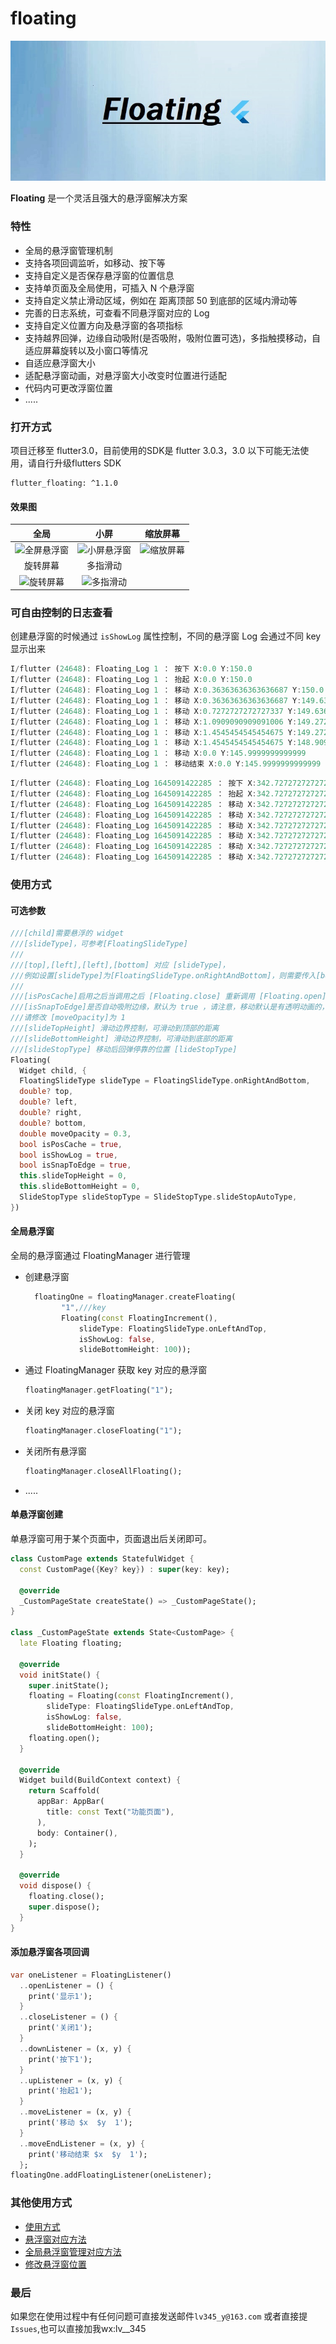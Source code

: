 # floating

![68747470733a2f2f67697465652e636f6d2f6c766b6e6167696e6973742f7069632d676f2d7069637572652d6265642f7261772f6d61737465722f696d616765732f32303232303231363138343530302e6a706567](https://raw.githubusercontent.com/LvKang-insist/PicGo/main/202206141432981.jpg)

**Floating** 是一个灵活且强大的悬浮窗解决方案



### 特性

- 全局的悬浮窗管理机制
- 支持各项回调监听，如移动、按下等
- 支持自定义是否保存悬浮窗的位置信息
- 支持单页面及全局使用，可插入 N 个悬浮窗
- 支持自定义禁止滑动区域，例如在 距离顶部 50 到底部的区域内滑动等
- 完善的日志系统，可查看不同悬浮窗对应的 Log
- 支持自定义位置方向及悬浮窗的各项指标
- 支持越界回弹，边缘自动吸附(是否吸附，吸附位置可选)，多指触摸移动，自适应屏幕旋转以及小窗口等情况
- 自适应悬浮窗大小
- 适配悬浮窗动画，对悬浮窗大小改变时位置进行适配
- 代码内可更改浮窗位置
- .....

### 打开方式

项目迁移至 flutter3.0，目前使用的SDK是 flutter 3.0.3，3.0 以下可能无法使用，请自行升级flutters SDK
```
flutter_floating: ^1.1.0 
```
#### 效果图

|                             全局                             |                             小屏                             |                           缩放屏幕                           |
| :----------------------------------------------------------: | :----------------------------------------------------------: | :----------------------------------------------------------: |
| ![全屏悬浮窗](https://cdn.jsdelivr.net/gh/LvKang-insist/PicGo/202202171737802.gif) | ![小屏悬浮窗](https://cdn.jsdelivr.net/gh/LvKang-insist/PicGo/202202172155850.gif) | ![缩放屏幕](https://cdn.jsdelivr.net/gh/LvKang-insist/PicGo/202202172155135.gif) |
|                           旋转屏幕                           |                           多指滑动                           |                                                              |
| ![旋转屏幕](https://cdn.jsdelivr.net/gh/LvKang-insist/PicGo/202202171740609.gif) | ![多指滑动](https://cdn.jsdelivr.net/gh/LvKang-insist/PicGo/202202171740850.gif) |                                                              |

### 可自由控制的日志查看

创建悬浮窗的时候通过 `isShowLog` 属性控制，不同的悬浮窗 Log 会通过不同 key 显示出来

```dart
I/flutter (24648): Floating_Log 1 ： 按下 X:0.0 Y:150.0
I/flutter (24648): Floating_Log 1 ： 抬起 X:0.0 Y:150.0
I/flutter (24648): Floating_Log 1 ： 移动 X:0.36363636363636687 Y:150.0
I/flutter (24648): Floating_Log 1 ： 移动 X:0.36363636363636687 Y:149.63636363636363
I/flutter (24648): Floating_Log 1 ： 移动 X:0.7272727272727337 Y:149.63636363636363
I/flutter (24648): Floating_Log 1 ： 移动 X:1.0909090909091006 Y:149.27272727272725
I/flutter (24648): Floating_Log 1 ： 移动 X:1.4545454545454675 Y:149.27272727272725
I/flutter (24648): Floating_Log 1 ： 移动 X:1.4545454545454675 Y:148.90909090909088
I/flutter (24648): Floating_Log 1 ： 移动 X:0.0 Y:145.9999999999999
I/flutter (24648): Floating_Log 1 ： 移动结束 X:0.0 Y:145.9999999999999
```

```dart
I/flutter (24648): Floating_Log 1645091422285 ： 按下 X:342.72727272727275 Y:480.9090909090909
I/flutter (24648): Floating_Log 1645091422285 ： 抬起 X:342.72727272727275 Y:480.9090909090909
I/flutter (24648): Floating_Log 1645091422285 ： 移动 X:342.72727272727275 Y:480.5454545454545
I/flutter (24648): Floating_Log 1645091422285 ： 移动 X:342.72727272727275 Y:480.18181818181813
I/flutter (24648): Floating_Log 1645091422285 ： 移动 X:342.72727272727275 Y:479.81818181818176
I/flutter (24648): Floating_Log 1645091422285 ： 移动 X:342.72727272727275 Y:479.4545454545454
I/flutter (24648): Floating_Log 1645091422285 ： 移动 X:342.72727272727275 Y:479.090909090909
I/flutter (24648): Floating_Log 1645091422285 ： 移动 X:342.72727272727275 Y:478.72727272727263
```



### 使用方式

#### 可选参数

```dart
///[child]需要悬浮的 widget
///[slideType]，可参考[FloatingSlideType]
///
///[top],[left],[left],[bottom] 对应 [slideType]，
///例如设置[slideType]为[FloatingSlideType.onRightAndBottom]，则需要传入[bottom]和[right]
///
///[isPosCache]启用之后当调用之后 [Floating.close] 重新调用 [Floating.open] 后会保持之前的位置
///[isSnapToEdge]是否自动吸附边缘，默认为 true ，请注意，移动默认是有透明动画的，如需要关闭透明度动画，
///请修改 [moveOpacity]为 1
///[slideTopHeight] 滑动边界控制，可滑动到顶部的距离
///[slideBottomHeight] 滑动边界控制，可滑动到底部的距离
///[slideStopType] 移动后回弹停靠的位置 [lideStopType]
Floating(
  Widget child, {
  FloatingSlideType slideType = FloatingSlideType.onRightAndBottom,
  double? top,
  double? left,
  double? right,
  double? bottom,
  double moveOpacity = 0.3,
  bool isPosCache = true,
  bool isShowLog = true,
  bool isSnapToEdge = true,
  this.slideTopHeight = 0,
  this.slideBottomHeight = 0,
  SlideStopType slideStopType = SlideStopType.slideStopAutoType,
})
```

#### 全局悬浮窗

全局的悬浮窗通过 FloatingManager 进行管理

- 创建悬浮窗

  ```dart
    floatingOne = floatingManager.createFloating(
          "1",///key
          Floating(const FloatingIncrement(),
              slideType: FloatingSlideType.onLeftAndTop,
              isShowLog: false,
              slideBottomHeight: 100));
  ```

- 通过 FloatingManager 获取 key 对应的悬浮窗

  ```dart
  floatingManager.getFloating("1");
  ```

- 关闭 key 对应的悬浮窗

  ```dart
  floatingManager.closeFloating("1");
  ```

- 关闭所有悬浮窗

  ```dart
  floatingManager.closeAllFloating();
  ```

- .....

#### 单悬浮窗创建

单悬浮窗可用于某个页面中，页面退出后关闭即可。

```dart
class CustomPage extends StatefulWidget {
  const CustomPage({Key? key}) : super(key: key);

  @override
  _CustomPageState createState() => _CustomPageState();
}

class _CustomPageState extends State<CustomPage> {
  late Floating floating;

  @override
  void initState() {
    super.initState();
    floating = Floating(const FloatingIncrement(),
        slideType: FloatingSlideType.onLeftAndTop,
        isShowLog: false,
        slideBottomHeight: 100);
    floating.open();
  }

  @override
  Widget build(BuildContext context) {
    return Scaffold(
      appBar: AppBar(
        title: const Text("功能页面"),
      ),
      body: Container(),
    );
  }

  @override
  void dispose() {
    floating.close();
    super.dispose();
  }
}
```


#### 添加悬浮窗各项回调

```dart
var oneListener = FloatingListener()
  ..openListener = () {
    print('显示1');
  }
  ..closeListener = () {
    print('关闭1');
  }
  ..downListener = (x, y) {
    print('按下1');
  }
  ..upListener = (x, y) {
    print('抬起1');
  }
  ..moveListener = (x, y) {
    print('移动 $x  $y  1');
  }
  ..moveEndListener = (x, y) {
    print('移动结束 $x  $y  1');
  };
floatingOne.addFloatingListener(oneListener);
```

### 其他使用方式

- [使用方式](https://github.com/LvKang-insist/Floating/blob/master/lib/main.dart)
- [悬浮窗对应方法](https://github.com/LvKang-insist/Floating/blob/master/lib/floating/floating.dart)
- [全局悬浮窗管理对应方法](https://github.com/LvKang-insist/Floating/blob/master/lib/floating/manager/floating_manager.dart)
- [修改悬浮窗位置](https://github.com/LvKang-insist/Floating/blob/master/lib/floating/manager/scroll_position_manager.dart)



### 最后

如果您在使用过程中有任何问题可直接发送邮件`lv345_y@163.com` 或者直接提 `Issues`,也可以直接加我wx:lv__345
